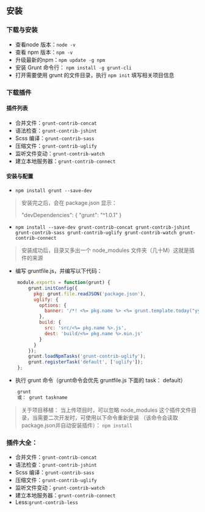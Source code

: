## 安装

### 下载与安装

* 查看node 版本：`node -v`
* 查看 npm 版本：`npm -v`
* 升级最新的npm：`npm update -g npm`
* 安装 Grunt 命令行： `npm install -g grunt-cli`
* 打开需要使用 grunt 的文件目录，执行 `npm init` 填写相关项目信息

### 下载插件

#### 插件列表

* 合并文件：`grunt-contrib-concat`
* 语法检查：`grunt-contrib-jshint`
* Scss 编译：`grunt-contrib-sass`
* 压缩文件：`grunt-contrib-uglify`
* 监听文件变动：`grunt-contrib-watch`
* 建立本地服务器：`grunt-contrib-connect`

#### 安装与配置

* `npm install grunt --save-dev`
>	安装完之后，会在 package.json 显示：
>
>	"devDependencies": {
	  "grunt": "^1.0.1"
	}

* `npm install --save-dev grunt-contrib-concat grunt-contrib-jshint grunt-contrib-sass
grunt-contrib-uglify grunt-contrib-watch grunt-contrib-connect `

> 安装成功后，目录又多出一个 node_modules 文件夹（几十M）这就是插件的来源

* 编写 gruntfile.js，并编写以下代码：
```js
	module.exports = function(grunt) {
		grunt.initConfig({
		  pkg: grunt.file.readJSON('package.json'),
		  uglify: {
		    options: {
		      banner: '/*! <%= pkg.name %> <%= grunt.template.today("yyyy-mm-dd") %> */\n'
		    },
		    build: {
		      src: 'src/<%= pkg.name %>.js',
		      dest: 'build/<%= pkg.name %>.min.js'
		    }
		  }
		});
		grunt.loadNpmTasks('grunt-contrib-uglify');
		grunt.registerTask('default', ['uglify']);
	};
```
* 执行 grunt 命令（grunt命令会优先 gruntfile.js 下面的 task： default）
```js
	grunt
	或： grunt taskname

```
> 关于项目移植：
  当上传项目时，可以忽略 node_modules 这个插件文件目录，当需要二次开发时，可使用以下命令重新安装
  （该命令会读取 package.json并自动安装插件）：
		`npm install`

### 插件大全：

* 合并文件：`grunt-contrib-concat`
* 语法检查：`grunt-contrib-jshint`
* Scss 编译：`grunt-contrib-sass`
* 压缩文件：`grunt-contrib-uglify`
* 监听文件变动：`grunt-contrib-watch`
* 建立本地服务器：`grunt-contrib-connect`
* Less:`grunt-contrib-less`
